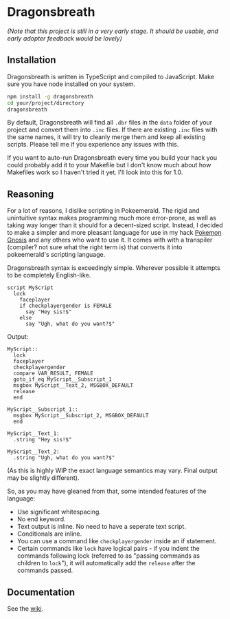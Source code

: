 # Dragonsbreath

*(Note that this project is still in a very early stage. It should be usable, and early adopter feedback would be lovely)*

## Installation

Dragonsbreath is written in TypeScript and compiled to JavaScript. Make sure you have node installed on your system.
```bash
npm install -g dragonsbreath
cd your/project/directory
dragonsbreath
```

By default, Dragonsbreath will find all `.dbr` files in the `data` folder of your project and convert them into `.inc` files. If there are existing `.inc` files with the same names, it will try to cleanly merge them and keep all existing scripts. Please tell me if you experience any issues with this.

If you want to auto-run Dragonsbreath every time you build your hack you could probably add it to your Makefile but I don't know much about how Makefiles work so I haven't tried it yet. I'll look into this for 1.0.

## Reasoning

For a lot of reasons, I dislike scripting in Pokeemerald. The rigid and unintuitive syntax makes programming much more error-prone, as well as taking way longer than it should for a decent-sized script. Instead, I decided to make a simpler and more pleasant language for use in my hack [Pokemon Gnosis](https://github.com/tipsypastels/pokegnosis) and any others who want to use it. It comes with with a transpiler (compiler? not sure what the right term is) that converts it into pokeemerald's scripting language.

Dragonsbreath syntax is exceedingly simple. Wherever possible it attempts to be completely English-like.
```text
script MyScript
  lock
    faceplayer
    if checkplayergender is FEMALE
      say "Hey sis!$"
    else
      say "Ugh, what do you want?$"
```

Output:

```text
MyScript::
  lock
  faceplayer
  checkplayergender
  compare VAR_RESULT, FEMALE
  goto_if_eq MyScript__Subscript_1
  msgbox MyScript__Text_2, MSGBOX_DEFAULT
  release
  end

MyScript__Subscript_1::
  msgbox MyScript__Subscript_2, MSGBOX_DEFAULT
  end

MyScript__Text_1:
  .string "Hey sis!$"

MyScript__Text_2:
  .string "Ugh, what do you want?$"
```

(As this is highly WIP the exact language semantics may vary. Final output may be slightly different).

So, as you may have gleaned from that, some intended features of the language:
- Use significant whitespacing.
- No end keyword.
- Text output is inline. No need to have a seperate text script.
- Conditionals are inline.
- You can use a command like `checkplayergender` inside an if statement.
- Certain commands like `lock` have logical pairs - if you indent the commands following lock (referred to as "passing commands as children to `lock`"), it will automatically add the `release` after the commands passed.

## Documentation

See the [wiki](https://github.com/tipsypastels/dragonsbreath/wiki).
